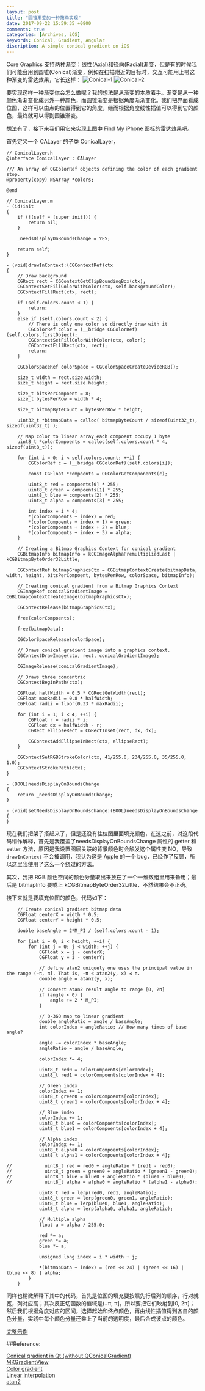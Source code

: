 ```yaml
---
layout: post
title: "圆锥渐变的一种简单实现"
date: 2017-09-22 15:59:35 +0800
comments: true
categories: [Archives, iOS]
keywords: Conical, Gradient, Angular
discription: A simple conical gradient on iOS
---
```


Core Graphics 支持两种渐变：线性(Axial)和径向(Radial)渐变，但是有的时候我们可能会用到圆锥(Conical)渐变，例如在扫描附近的目标时，交互可能用上带这种渐变的雷达效果，它长这样：
![Conical-1](../images/Conical-1.png)
![Conical-2](../images/Conical-2.png)

要实现这样一种渐变你会怎么做呢？我的想法是从渐变的本质着手。渐变是从一种颜色渐渐变化成另外一种颜色，而圆锥渐变是根据角度渐渐变化。我们把界面看成位图，这样可以由点的位置得到它的角度，继而根据角度线性插值可以得到它的颜色，最终就可以得到圆锥渐变。

想法有了，接下来我们用它来实现上图中 Find My iPhone 图标的雷达效果吧。

首先定义一个 CALayer 的子类 ConicalLayer，
<!--more-->
```
// ConicalLayer.h
@interface ConicalLayer : CALayer

/// An array of CGColorRef objects defining the color of each gradient stop. 
@property(copy) NSArray *colors;

@end

// ConicalLayer.m
- (id)init
{
    if (!(self = [super init])) {
        return nil;
    }
    
    _needsDisplayOnBoundsChange = YES;
    
    return self;
}

- (void)drawInContext:(CGContextRef)ctx
{
    // Draw background
    CGRect rect = CGContextGetClipBoundingBox(ctx);
    CGContextSetFillColorWithColor(ctx, self.backgroundColor);
    CGContextFillRect(ctx, rect);
    
    if (self.colors.count < 1) {
        return;
    }
    else if (self.colors.count < 2) {
        // There is only one color so directly draw with it
        CGColorRef color = (__bridge CGColorRef)(self.colors.firstObject);
        CGContextSetFillColorWithColor(ctx, color);
        CGContextFillRect(ctx, rect);
        return;
    }
        
    CGColorSpaceRef colorSpace = CGColorSpaceCreateDeviceRGB();
    
    size_t width = rect.size.width;
    size_t height = rect.size.height;
    
    size_t bitsPerCompoent = 8;
    size_t bytesPerRow = width * 4;
    
    size_t bitmapByteCount = bytesPerRow * height;
    
    uint32_t *bitmapData = calloc( bitmapByteCount / sizeof(uint32_t), sizeof(uint32_t) );

    // Map color to linear array each compoent occupy 1 byte
    uint8_t *colorCompoents = calloc(self.colors.count * 4, sizeof(uint8_t));
    
    for (int i = 0; i < self.colors.count; ++i) {
        CGColorRef c = (__bridge CGColorRef)(self.colors[i]);
        
        const CGFloat *compoents = CGColorGetComponents(c);
        
        uint8_t red = compoents[0] * 255;
        uint8_t green = compoents[1] * 255;
        uint8_t blue = compoents[2] * 255;
        uint8_t alpha = compoents[3] * 255;
        
        int index = i * 4;
        *(colorCompoents + index) = red;
        *(colorCompoents + index + 1) = green;
        *(colorCompoents + index + 2) = blue;
        *(colorCompoents + index + 3) = alpha;
    }
    
    // Creating a Bitmap Graphics Context for conical gradient
    CGBitmapInfo bitmapInfo = kCGImageAlphaPremultipliedLast | kCGBitmapByteOrder32Little;

    CGContextRef bitmapGraphicsCtx = CGBitmapContextCreate(bitmapData, width, height, bitsPerCompoent, bytesPerRow, colorSpace, bitmapInfo);
    
    // Creating conical gradient from a Bitmap Graphics Context
    CGImageRef conicalGradientImage = CGBitmapContextCreateImage(bitmapGraphicsCtx);
    
    CGContextRelease(bitmapGraphicsCtx);
    
    free(colorCompoents);
    
    free(bitmapData);
    
    CGColorSpaceRelease(colorSpace);
    
    // Draws conical gradient image into a graphics context.
    CGContextDrawImage(ctx, rect, conicalGradientImage);
    
    CGImageRelease(conicalGradientImage);
    
    // Draws three concentric
    CGContextBeginPath(ctx);
    
    CGFloat halfWidth = 0.5 * CGRectGetWidth(rect);
    CGFloat maxRadii = 0.8 * halfWidth;
    CGFloat radii = floor(0.33 * maxRadii);
    
    for (int i = 1; i < 4; ++i) {
        CGFloat r = radii * i;
        CGFloat dx = halfWidth - r;
        CGRect ellipseRect = CGRectInset(rect, dx, dx);
        
        CGContextAddEllipseInRect(ctx, ellipseRect);
    }
    
    CGContextSetRGBStrokeColor(ctx, 41/255.0, 234/255.0, 35/255.0, 1.0);
    CGContextStrokePath(ctx);
}

- (BOOL)needsDisplayOnBoundsChange
{
    return _needsDisplayOnBoundsChange;
}

- (void)setNeedsDisplayOnBoundsChange:(BOOL)needsDisplayOnBoundsChange
{
}

```

现在我们把架子搭起来了，但是还没有往位图里面填充颜色，在这之前，对这段代码稍作解释，首先是我覆盖了needsDisplayOnBoundsChange 属性的 getter 和 setter 方法，原因是我设置图层关联的背景颜色时会触发这个属性变 NO，导致 `drawInContext` 不会被调用，我认为这是 Apple 的一个 bug，已经作了反馈，所以这里我使用了这么一个绕过的方法。

其次，我把 RGB 颜色空间的颜色分量取出来放在了一个一维数组里用来备用；最后是 bitmapInfo 要或上 kCGBitmapByteOrder32Little，不然结果会不正确。

接下来就是要填充位图的颜色，代码如下：

```
    // Create conical gradient bitmap data
    CGFloat centerX = width * 0.5;
    CGFloat centerY = height * 0.5;
    
    double baseAngle = 2*M_PI / (self.colors.count - 1);
        
    for (int i = 0; i < height; ++i) {
        for (int j = 0; j < width; ++j) {
            CGFloat x = j - centerX;
            CGFloat y = i - centerY;
            
            // define atan2 uniquely one uses the principal value in the range (−π, π]. That is, −π < atan2(y, x) ≤ π.
            double angle = atan2(y, x);
            
            // Convert atan2 result angle to range [0, 2π]
            if (angle < 0) {
                angle += 2 * M_PI;
            }
            
            // 0-360 map to linear gradient
            double angleRatio = angle / baseAngle;
            int colorIndex = angleRatio; // How many times of base angle?
            
            angle -= colorIndex * baseAngle;
            angleRatio = angle / baseAngle;
            
            colorIndex *= 4;
            
            uint8_t red0 = colorCompoents[colorIndex];
            uint8_t red1 = colorCompoents[colorIndex + 4];
            
            // Green index
            colorIndex += 1;
            uint8_t green0 = colorCompoents[colorIndex];
            uint8_t green1 = colorCompoents[colorIndex + 4];
            
            // Blue index
            colorIndex += 1;
            uint8_t blue0 = colorCompoents[colorIndex];
            uint8_t blue1 = colorCompoents[colorIndex + 4];
            
            // Alpha index
            colorIndex += 1;
            uint8_t alpha0 = colorCompoents[colorIndex];
            uint8_t alpha1 = colorCompoents[colorIndex + 4];
            
//            uint8_t red = red0 + angleRatio * (red1 - red0);
//            uint8_t green = green0 + angleRatio * (green1 - green0);
//            uint8_t blue = blue0 + angleRatio * (blue1 - blue0);
//            uint8_t alpha = alpha0 + angleRatio * (alpha1 - alpha0);
            
            uint8_t red = lerp(red0, red1, angleRatio);
            uint8_t green = lerp(green0, green1, angleRatio);
            uint8_t blue = lerp(blue0, blue1, angleRatio);
            uint8_t alpha = lerp(alpha0, alpha1, angleRatio);
            
            // Multiple alpha
            float a = alpha / 255.0;
            
            red *= a;
            green *= a;
            blue *= a;
            
            unsigned long index = i * width + j;
            
            *(bitmapData + index) = (red << 24) | (green << 16) | (blue << 8) | alpha;
        }
    }
```

同样也稍微解释下其中的代码，首先是位图的填充要按照先行后列的顺序，行对就宽，列对应高；其次反正切函数的值域是(−π, π]，所以要把它们映射到[0, 2π]；然后我们根据角度对应的区间，选择起始和终点颜色，再由线性插值得到各自的颜色分量，实践中每个颜色分量还乘上了当前的透明度，最后合成该点的颜色。

[完整示例](https://github.com/DamianSheldon/QuartzDemo)  

##Reference:

[Conical gradient in Qt (without QConicalGradient)](https://stackoverflow.com/questions/15344163/conical-gradient-in-qt-without-qconicalgradient)  
[MKGradientView](https://github.com/maxkonovalov/MKGradientView)  
[Color gradient](https://en.wikipedia.org/wiki/Color_gradient)  
[Linear interpolation](https://en.wikipedia.org/wiki/Linear_interpolation)  
[atan2](https://en.wikipedia.org/wiki/Atan2)  

